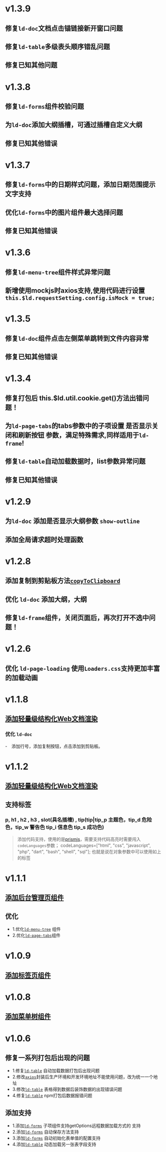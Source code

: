# v1.3.9
## 修复`ld-doc`文档点击锚链接新开窗口问题
## 修复`ld-table`多级表头顺序错乱问题
## 修复已知其他问题

# v1.3.8
## 修复`ld-forms`组件校验问题
## 为`ld-doc`添加大纲插槽，可通过插槽自定义大纲
## 修复已知其他错误


# v1.3.7
## 修复`ld-forms`中的日期样式问题，添加日期范围提示文字支持
## 优化`ld-forms`中的图片组件最大选择问题
## 修复已知其他错误


# v1.3.6
## 修复`ld-menu-tree`组件样式异常问题
## 新增使用mockjs时axios支持,使用代码进行设置`this.$ld.requestSetting.config.isMock = true;`

# v1.3.5
## 修复`ld-doc`组件点击左侧菜单跳转到文件内容异常
## 修复已知其他错误

# v1.3.4
## 修复打包后 this.$ld.util.cookie.get()方法出错问题！
## 为`ld-page-tabs`的tabs参数中的子项设置 是否显示关闭和刷新按钮 参数，满足特殊需求,同样适用于`ld-frame`!
## 修复`ld-table`自动加载数据时，list参数异常问题
## 修复已知其他错误

# v1.2.9
## 为`ld-doc` 添加是否显示大纲参数 `show-outline`
## 添加全局请求超时处理函数

# v1.2.8
## 添加复制到剪贴板方法[`copyToClipboard`](./ld-util.md#copyToClipboard)
## 优化 `ld-doc` 添加大纲，大纲
## 修复`ld-frame`组件，关闭页面后，再次打开不选中问题！

# v1.2.6
## 优化 `ld-page-loading` 使用`Loaders.css`支持更加丰富的加载动画

# v1.1.8
## [添加轻量级结构化Web文档渲染](./ld-doc.md)
### 优化 `ld-doc`
-　添加行号，添加复制按钮，点击添加到剪贴板。

# v1.1.2
## [添加轻量级结构化Web文档渲染](./ld-doc.md)
## 支持标签
### p, h1 , h2 , h3 , slot(具名插槽) , tip(tip|tip_p 主题色，tip_d 危险色，tip_w 警告色 tip_i 信息色 tip_s 成功色)
> 添加代码支持，使用的是[prismjs](https://prismjs.com/#languages-list)，需要支持代码高亮时需要闯入`codeLanguages`参数；
> codeLanguages=["html", "css", "javascript", "php", "dart", "bash", "shell", "sql"];
> 也就是说在对象参数中可以使用如上的标签

# v1.1.1
## [添加后台管理页组件](./ld-frame.md)
## 优化
- 1.优化[`ld-menu-tree`](./ld-menu-tree.md) 组件
- 2.优化[`ld-page-tabs`](./ld-page-tabs.md)组件

# v1.0.9
## [添加标签页组件](./ld-page-tabs.md)

# v1.0.8
## [添加菜单树组件](./ld-menu-tree.md)

# v1.0.6
## 修复一系列打包后出现的问题
- 1.修复[`ld-table`](./ld-table.md) 自动加载数据打包后出现问题
- 2.修改[`axios`](./axios.md)封装后生产环境和开发环境地址不能使用问题，改为统一一个地址
- 3.修改[`ld-table`](./ld-table.md) 表格得到数据后装饰数据的出现错误问题
- 4.修复[`ld-table`](./ld-table.md) npm打包后数据报错问题
## 添加支持
- 1.添加[`ld-forms`](./ld-forms.md) 子项组件支持getOptions远程数据加载方式的 支持
- 2.添加[`ld-forms`](./ld-forms.md) 自动保存方法支持
- 3.添加[`ld-forms`](./ld-forms.md) 自动初始化表单值的配置支持
- 4.添加[`ld-table`](./ld-table.md) 动态加载另一张表字段支持
